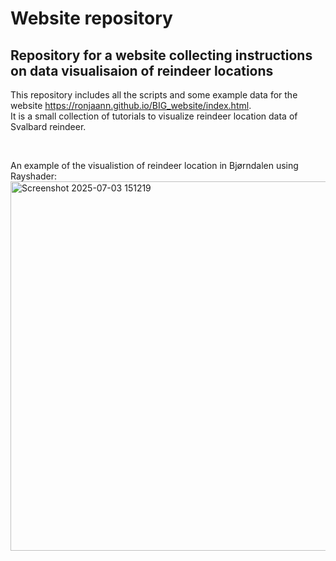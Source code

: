 # Website repository 
## Repository for a website collecting instructions on data visualisaion of reindeer locations

This repository includes all the scripts and some example data for the website https://ronjaann.github.io/BIG_website/index.html.
<br>
It is a small collection of tutorials to visualize reindeer location data of Svalbard reindeer.

<br>

An example of the visualistion of reindeer location in Bjørndalen using Rayshader:
<img width="672" height="591" alt="Screenshot 2025-07-03 151219" src="https://github.com/user-attachments/assets/f85fa658-6b54-4bdc-ba21-9d5d32d3239f" />
